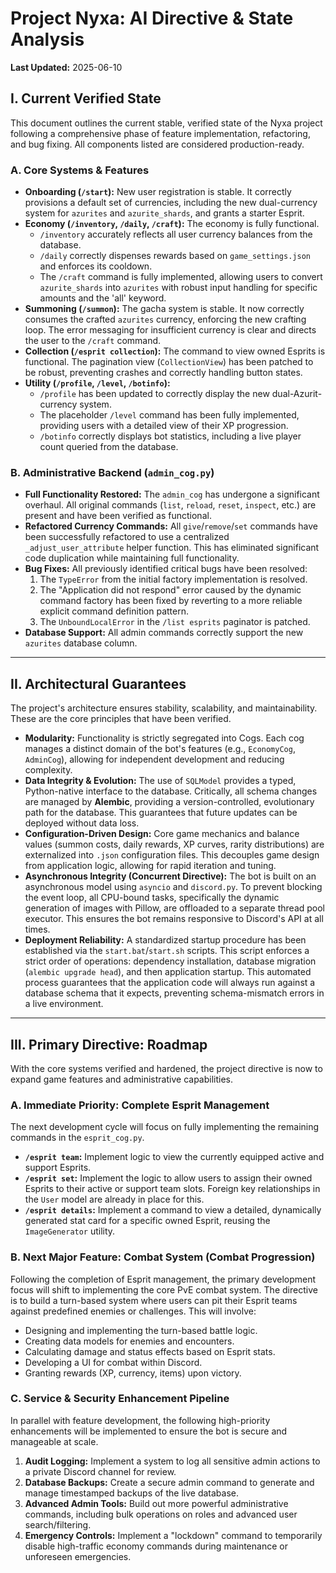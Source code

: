 # Project Nyxa: AI Directive & State Analysis
**Last Updated:** 2025-06-10

## I. Current Verified State

This document outlines the current stable, verified state of the Nyxa project following a comprehensive phase of feature implementation, refactoring, and bug fixing. All components listed are considered production-ready.

### A. Core Systems & Features
- **Onboarding (`/start`):** New user registration is stable. It correctly provisions a default set of currencies, including the new dual-currency system for `azurites` and `azurite_shards`, and grants a starter Esprit.
- **Economy (`/inventory`, `/daily`, `/craft`):** The economy is fully functional.
    -   `/inventory` accurately reflects all user currency balances from the database.
    -   `/daily` correctly dispenses rewards based on `game_settings.json` and enforces its cooldown.
    -   The `/craft` command is fully implemented, allowing users to convert `azurite_shards` into `azurites` with robust input handling for specific amounts and the 'all' keyword.
- **Summoning (`/summon`):** The gacha system is stable. It now correctly consumes the crafted `azurites` currency, enforcing the new crafting loop. The error messaging for insufficient currency is clear and directs the user to the `/craft` command.
- **Collection (`/esprit collection`):** The command to view owned Esprits is functional. The pagination view (`CollectionView`) has been patched to be robust, preventing crashes and correctly handling button states.
- **Utility (`/profile`, `/level`, `/botinfo`):**
    -   `/profile` has been updated to correctly display the new dual-Azurit-currency system.
    -   The placeholder `/level` command has been fully implemented, providing users with a detailed view of their XP progression.
    -   `/botinfo` correctly displays bot statistics, including a live player count queried from the database.

### B. Administrative Backend (`admin_cog.py`)
- **Full Functionality Restored:** The `admin_cog` has undergone a significant overhaul. All original commands (`list`, `reload`, `reset`, `inspect`, etc.) are present and have been verified as functional.
- **Refactored Currency Commands:** All `give`/`remove`/`set` commands have been successfully refactored to use a centralized `_adjust_user_attribute` helper function. This has eliminated significant code duplication while maintaining full functionality.
- **Bug Fixes:** All previously identified critical bugs have been resolved:
    1.  The `TypeError` from the initial factory implementation is resolved.
    2.  The "Application did not respond" error caused by the dynamic command factory has been fixed by reverting to a more reliable explicit command definition pattern.
    3.  The `UnboundLocalError` in the `/list esprits` paginator is patched.
- **Database Support:** All admin commands correctly support the new `azurites` database column.

---

## II. Architectural Guarantees

The project's architecture ensures stability, scalability, and maintainability. These are the core principles that have been verified.

- **Modularity:** Functionality is strictly segregated into Cogs. Each cog manages a distinct domain of the bot's features (e.g., `EconomyCog`, `AdminCog`), allowing for independent development and reducing complexity.
- **Data Integrity & Evolution:** The use of `SQLModel` provides a typed, Python-native interface to the database. Critically, all schema changes are managed by **Alembic**, providing a version-controlled, evolutionary path for the database. This guarantees that future updates can be deployed without data loss.
- **Configuration-Driven Design:** Core game mechanics and balance values (summon costs, daily rewards, XP curves, rarity distributions) are externalized into `.json` configuration files. This decouples game design from application logic, allowing for rapid iteration and tuning.
- **Asynchronous Integrity (Concurrent Directive):** The bot is built on an asynchronous model using `asyncio` and `discord.py`. To prevent blocking the event loop, all CPU-bound tasks, specifically the dynamic generation of images with Pillow, are offloaded to a separate thread pool executor. This ensures the bot remains responsive to Discord's API at all times.
- **Deployment Reliability:** A standardized startup procedure has been established via the `start.bat`/`start.sh` scripts. This script enforces a strict order of operations: dependency installation, database migration (`alembic upgrade head`), and then application startup. This automated process guarantees that the application code will always run against a database schema that it expects, preventing schema-mismatch errors in a live environment.

---

## III. Primary Directive: Roadmap

With the core systems verified and hardened, the project directive is now to expand game features and administrative capabilities.

### A. Immediate Priority: Complete Esprit Management
The next development cycle will focus on fully implementing the remaining commands in the `esprit_cog.py`.
- **`/esprit team`:** Implement logic to view the currently equipped active and support Esprits.
- **`/esprit set`:** Implement the logic to allow users to assign their owned Esprits to their active or support team slots. Foreign key relationships in the `User` model are already in place for this.
- **`/esprit details`:** Implement a command to view a detailed, dynamically generated stat card for a specific owned Esprit, reusing the `ImageGenerator` utility.

### B. Next Major Feature: Combat System (Combat Progression)
Following the completion of Esprit management, the primary development focus will shift to implementing the core PvE combat system. The directive is to build a turn-based system where users can pit their Esprit teams against predefined enemies or challenges. This will involve:
- Designing and implementing the turn-based battle logic.
- Creating data models for enemies and encounters.
- Calculating damage and status effects based on Esprit stats.
- Developing a UI for combat within Discord.
- Granting rewards (XP, currency, items) upon victory.

### C. Service & Security Enhancement Pipeline
In parallel with feature development, the following high-priority enhancements will be implemented to ensure the bot is secure and manageable at scale.
1.  **Audit Logging:** Implement a system to log all sensitive admin actions to a private Discord channel for review.
2.  **Database Backups:** Create a secure admin command to generate and manage timestamped backups of the live database.
3.  **Advanced Admin Tools:** Build out more powerful administrative commands, including bulk operations on roles and advanced user search/filtering.
4.  **Emergency Controls:** Implement a "lockdown" command to temporarily disable high-traffic economy commands during maintenance or unforeseen emergencies.